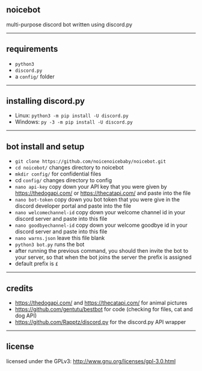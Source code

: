 ## noicebot
multi-purpose discord bot written using discord.py

---
## requirements
* `python3`
* `discord.py`
* a `config/` folder

---
## installing discord.py
* Linux: `python3 -m pip install -U discord.py`
* Windows: `py -3 -m pip install -U discord.py`

---
## bot install and setup
* `git clone https://github.com/noicenoicebaby/noicebot.git`
* `cd noicebot/` changes directory to noicebot
* `mkdir config/` for confidential files
* cd `config/` changes directory to config
* `nano api-key` copy down your API key that you were given by https://thedogapi.com/ or https://thecatapi.com/ and paste into the file
* `nano bot-token` copy down you bot token that you were give in the discord developer portal and paste into the file
* `nano welcomechannel-id` copy down your welcome channel id in your discord server and paste into this file
* `nano goodbyechannel-id` copy down your welcome goodbye id in your discord server and paste into this file
* `nano warns.json` leave this file blank
* `python3 bot.py` runs the bot
* after running the previous command, you should then invite the bot to your server, so that when the bot joins the server the prefix is assigned 
* default prefix is `£`

---
## credits 
* https://thedogapi.com/ and https://thecatapi.com/ for animal pictures 
* https://github.com/gentutu/bestbot for code (checking for files, cat and dog API)
* https://github.com/Rapptz/discord.py for the discord.py API wrapper

---
## license 
licensed under the GPLv3: http://www.gnu.org/licenses/gpl-3.0.html
